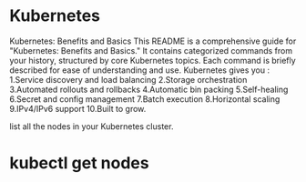 # Kubernetes
Kubernetes: Benefits and Basics
This README is a comprehensive guide for "Kubernetes: Benefits and Basics." It contains categorized commands from your history, structured by core Kubernetes topics. Each command is briefly described for ease of understanding and use.
Kubernetes gives you :  1.Service discovery and load balancing
                        2.Storage orchestration
                        3.Automated rollouts and rollbacks
                        4.Automatic bin packing
                        5.Self-healing
                        6.Secret and config management
                        7.Batch execution
                        8.Horizontal scaling
                        9.IPv4/IPv6 support
                        10.Built to grow.
                        
list all the nodes in your Kubernetes cluster.
 # kubectl get nodes
